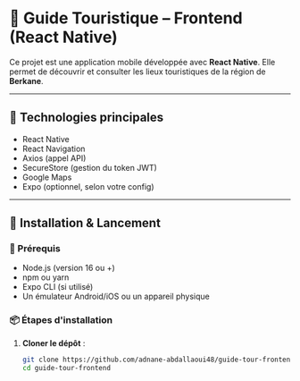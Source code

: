 # 📱 Guide Touristique – Frontend (React Native)

Ce projet est une application mobile développée avec **React Native**. Elle permet de découvrir et consulter les lieux touristiques de la région de **Berkane**.

---

## 🧰 Technologies principales

- React Native
- React Navigation
- Axios (appel API)
- SecureStore (gestion du token JWT)
- Google Maps
- Expo (optionnel, selon votre config)

---

## 🚀 Installation & Lancement

### 🔁 Prérequis

- Node.js (version 16 ou +)
- npm ou yarn
- Expo CLI (si utilisé)
- Un émulateur Android/iOS ou un appareil physique

### 📦 Étapes d'installation

1. **Cloner le dépôt** :

   ```bash
   git clone https://github.com/adnane-abdallaoui48/guide-tour-frontend.git
   cd guide-tour-frontend
